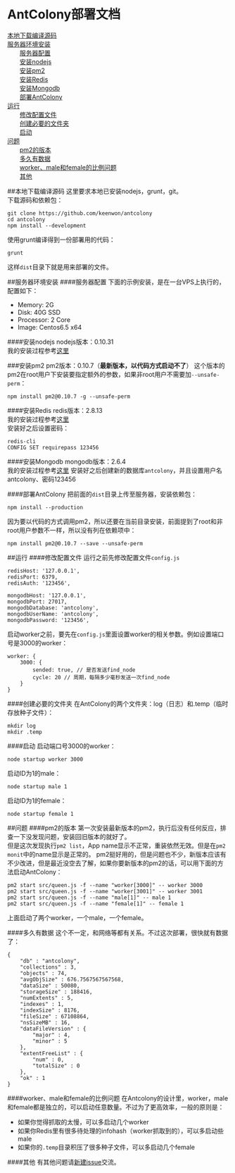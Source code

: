 # AntColony部署文档
  
[本地下载编译源码](#本地下载编译源码)  
[服务器环境安装](#服务器环境安装)  
&emsp;&emsp;[服务器配置](#服务器配置)  
&emsp;&emsp;[安装nodejs](#安装nodejs)  
&emsp;&emsp;[安装pm2](#安装pm2)  
&emsp;&emsp;[安装Redis](#安装Redis)  
&emsp;&emsp;[安装Mongodb](#安装Mongodb)  
&emsp;&emsp;[部署AntColony](#部署AntColony)  
[运行](#运行)  
&emsp;&emsp;[修改配置文件](#修改配置文件)  
&emsp;&emsp;[创建必要的文件夹](#创建必要的文件夹)  
&emsp;&emsp;[启动](#启动)  
[问题](#问题)  
&emsp;&emsp;[pm2的版本](#pm2的版本)  
&emsp;&emsp;[多久有数据](#多久有数据)  
&emsp;&emsp;[worker、male和female的比例问题](#workermale和female的比例问题)  
&emsp;&emsp;[其他](#其他)  
  
##本地下载编译源码
这里要求本地已安装nodejs，grunt，git。  
下载源码和依赖包：

    git clone https://github.com/keenwon/antcolony
    cd antcolony
    npm install --development

使用grunt编译得到一份部署用的代码：

    grunt

这样`dist`目录下就是用来部署的文件。

##服务器环境安装
####服务器配置
下面的示例安装，是在一台VPS上执行的，配置如下：

- Memory: 2G
- Disk: 40G SSD
- Processor: 2 Core
- Image: Centos6.5 x64
  
####安装nodejs
nodejs版本：0.10.31  
我的安装过程参考[这里](http://keenwon.com/1329.html)
  
###安装pm2
pm2版本：0.10.7（**最新版本，以代码方式启动不了**）
这个版本的pm2在root用户下安装要指定额外的参数，如果非root用户不需要加`--unsafe-perm`：

    npm install pm2@0.10.7 -g --unsafe-perm

####安装Redis
redis版本：2.8.13  
我的安装过程参考[这里](http://keenwon.com/1335.html)  
安装好之后设置密码：  

    redis-cli
    CONFIG SET requirepass 123456

####安装Mongodb
mongodb版本：2.6.4  
我的安装过程参考[这里](http://keenwon.com/1335.html)
安装好之后创建新的数据库`antcolony`，并且设置用户名antcolony、密码123456

####部署AntColony
把前面的`dist`目录上传至服务器，安装依赖包：

    npm install --production

因为要以代码的方式调用pm2，所以还要在当前目录安装，前面提到了root和非root用户参数不一样，所以没有列在依赖项中：

    npm install pm2@0.10.7 --save --unsafe-perm

##运行
####修改配置文件
运行之前先修改配置文件`config.js`
    
    redisHost: '127.0.0.1',
    redisPort: 6379,
    redisAuth: '123456',
    
    mongodbHost: '127.0.0.1',
    mongodbPort: 27017,
    mongodbDatabase: 'antcolony',
    mongodbUserName: 'antcolony',
    mongodbPassword: '123456',
    
启动worker之前，要先在`config.js`里面设置worker的相关参数。例如设置端口号是3000的worker：

    worker: {
        3000: {
            sended: true, // 是否发送find_node
            cycle: 20 // 周期，每隔多少毫秒发送一次find_node
        }
    }
    
####创建必要的文件夹
在AntColony的两个文件夹：log（日志）和.temp（临时存放种子文件）：

    mkdir log
    mkdir .temp
  
####启动
启动端口号3000的worker：

    node startup worker 3000

启动ID为1的male：

    node startup male 1

启动ID为1的female：

    node startup female 1

##问题
####pm2的版本
第一次安装最新版本的pm2，执行后没有任何反应，排查一下没发现问题，安装回旧版本的就好了。  
但是这次发现执行`pm2 list`，App name显示不正常，重装依然无效。但是在`pm2 monit`中的name显示是正常的。
pm2挺好用的，但是问题也不少，新版本应该有不少改进，但是最近没空去了解，如果你要新版本的pm2的话，可以用下面的方法启动AntColony：

    pm2 start src/queen.js -f --name "worker[3000]" -- worker 3000
    pm2 start src/queen.js -f --name "worker[3001]" -- worker 3001
    pm2 start src/queen.js -f --name "male[1]" -- male 1
    pm2 start src/queen.js -f --name "female[1]" -- female 1

上面启动了两个worker，一个male，一个female。

####多久有数据
这个不一定，和网络等都有关系。不过这次部署，很快就有数据了：

    {
        "db" : "antcolony",
        "collections" : 3,
        "objects" : 74,
        "avgObjSize" : 676.7567567567568,
        "dataSize" : 50080,
        "storageSize" : 188416,
        "numExtents" : 5,
        "indexes" : 1,
        "indexSize" : 8176,
        "fileSize" : 67108864,
        "nsSizeMB" : 16,
        "dataFileVersion" : {
            "major" : 4,
            "minor" : 5
        },
        "extentFreeList" : {
            "num" : 0,
            "totalSize" : 0
        },
        "ok" : 1
    }
  
####worker、male和female的比例问题
在Antcolony的设计里，worker，male和female都是独立的，可以启动任意数量。不过为了更高效率，一般的原则是：
- 如果你觉得抓取的太慢，可以多启动几个worker
- 如果你Redis里有很多待处理的infohash（worker抓取到的），可以多启动些male
- 如果你的`.temp`目录积压了很多种子文件，可以多启动几个female

####其他
有其他问题请[新建issue](https://github.com/keenwon/antcolony/issues)交流。



